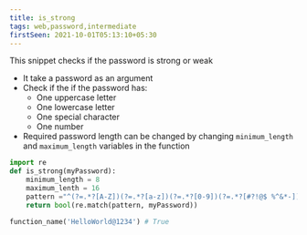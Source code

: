 ```yaml
---
title: is_strong
tags: web,password,intermediate
firstSeen: 2021-10-01T05:13:10+05:30
---
```


This snippet checks if the password is strong or weak

- It take a password as an argument
- Check if the if the password has:
  - One uppercase letter
  - One lowercase letter
  - One special character
  - One number
- Required password length can be changed by changing `minimum_length` and `maximum_length` variables in the function

```py
import re
def is_strong(myPassword):
    minimum_length = 8
    maximum_lenth = 16
    pattern ="^(?=.*?[A-Z])(?=.*?[a-z])(?=.*?[0-9])(?=.*?[#?!@$ %^&*-]).{"+ f"{minimum_length},{maximum_lenth}" +"}$"
    return bool(re.match(pattern, myPassword))
```

```py
function_name('HelloWorld@1234') # True
```
